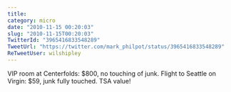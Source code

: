 ```yaml
---
title: 
category: micro
date: "2010-11-15 00:20:03"
slug: "2010-11-15T00:20:03"
TwitterId: "3965416833548289"
TweetUrl: "https://twitter.com/mark_philpot/status/3965416833548289"
ReTweetUser: wilshipley
---
```


<i class="fa fa-retweet" aria-hidden="true"></i> VIP room at Centerfolds: $800,
no touching of junk. Flight to Seattle on Virgin: $59, junk fully touched. TSA
value!
